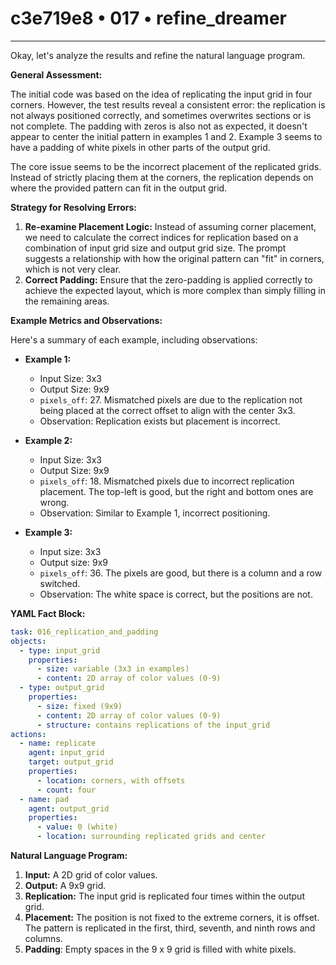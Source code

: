 # c3e719e8 • 017 • refine_dreamer

---
Okay, let's analyze the results and refine the natural language program.

**General Assessment:**

The initial code was based on the idea of replicating the input grid in four corners. However, the test results reveal a consistent error: the replication is not always positioned correctly, and sometimes overwrites sections or is not complete. The padding with zeros is also not as expected, it doesn't appear to center the initial pattern in examples 1 and 2. Example 3 seems to have a padding of white pixels in other parts of the output grid.

The core issue seems to be the incorrect placement of the replicated grids. Instead of strictly placing them at the corners, the replication depends on where the provided pattern can fit in the output grid.

**Strategy for Resolving Errors:**

1.  **Re-examine Placement Logic:** Instead of assuming corner placement, we need to calculate the correct indices for replication based on a combination of input grid size and output grid size. The prompt suggests a relationship with how the original pattern can "fit" in corners, which is not very clear.
2.  **Correct Padding:** Ensure that the zero-padding is applied correctly to achieve the expected layout, which is more complex than simply filling in the remaining areas.

**Example Metrics and Observations:**

Here's a summary of each example, including observations:

*   **Example 1:**
    *   Input Size: 3x3
    *   Output Size: 9x9
    *   `pixels_off`: 27. Mismatched pixels are due to the replication not being placed at the correct offset to align with the center 3x3.
    *   Observation: Replication exists but placement is incorrect.

*   **Example 2:**
    *   Input Size: 3x3
    *   Output Size: 9x9
    *   `pixels_off`: 18. Mismatched pixels due to incorrect replication placement. The top-left is good, but the right and bottom ones are wrong.
    *   Observation: Similar to Example 1, incorrect positioning.

*   **Example 3:**
    *   Input size: 3x3
    *   Output size: 9x9
    *   `pixels_off`: 36. The pixels are good, but there is a column and a row switched.
    *   Observation: The white space is correct, but the positions are not.

**YAML Fact Block:**

```yaml
task: 016_replication_and_padding
objects:
  - type: input_grid
    properties:
      - size: variable (3x3 in examples)
      - content: 2D array of color values (0-9)
  - type: output_grid
    properties:
      - size: fixed (9x9)
      - content: 2D array of color values (0-9)
      - structure: contains replications of the input_grid
actions:
  - name: replicate
    agent: input_grid
    target: output_grid
    properties:
      - location: corners, with offsets
      - count: four
  - name: pad
    agent: output_grid
    properties:
      - value: 0 (white)
      - location: surrounding replicated grids and center
```

**Natural Language Program:**

1.  **Input:** A 2D grid of color values.
2.  **Output:** A 9x9 grid.
3.  **Replication:** The input grid is replicated four times within the output grid.
4.  **Placement:** The position is not fixed to the extreme corners, it is offset. The pattern is replicated in the first, third, seventh, and ninth rows and columns.
5. **Padding**: Empty spaces in the 9 x 9 grid is filled with white pixels.



